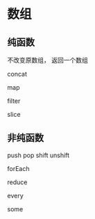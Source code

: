 # 数组

## 纯函数

不改变原数组， 返回一个数组

concat

map

filter 

slice

## 非纯函数

push pop shift unshift

forEach

reduce 

every 

some
